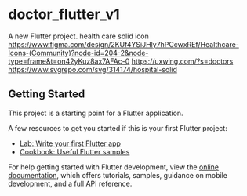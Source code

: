 # doctor_flutter_v1

A new Flutter project.
health care solid icon
https://www.figma.com/design/2KUf4YSiJHly7hPCcwxREf/Healthcare-Icons-(Community)?node-id=204-2&node-type=frame&t=on42yKuz8ax7AFAc-0
https://uxwing.com/?s=doctors
https://www.svgrepo.com/svg/314174/hospital-solid
## Getting Started

This project is a starting point for a Flutter application.

A few resources to get you started if this is your first Flutter project:

- [Lab: Write your first Flutter app](https://docs.flutter.dev/get-started/codelab)
- [Cookbook: Useful Flutter samples](https://docs.flutter.dev/cookbook)

For help getting started with Flutter development, view the
[online documentation](https://docs.flutter.dev/), which offers tutorials,
samples, guidance on mobile development, and a full API reference.
